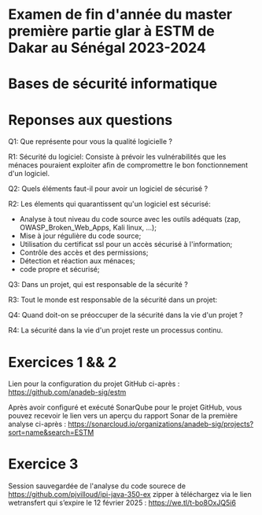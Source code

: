 # Examen de fin d'année du master première partie glar à ESTM de Dakar au Sénégal 2023-2024

# Bases de sécurité informatique

# Reponses aux questions

Q1: Que représente pour vous la qualité logicielle ?

R1: Sécurité du logiciel: 
Consiste à prévoir les vulnérabilités que les ménaces pouraient exploiter afin de compromettre le bon fonctionnement d'un logiciel.

Q2: Quels éléments faut-il pour avoir un logiciel de sécurisé ?

R2: Les élements qui quarantissent qu'un logiciel est sécurisé:

- Analyse à tout niveau du code source avec les outils adéquats (zap, OWASP_Broken_Web_Apps, Kali linux, ...);
- Mise à jour régulière du code source;
- Utilisation du certificat ssl pour un accès sécurisé à l'information;
- Contrôle des accès et des permissions;
- Détection et réaction aux ménaces;
- code propre et sécurisé;

Q3: Dans un projet, qui est responsable de la sécurité ?

R3: Tout le monde est responsable de la sécurité dans un projet:

Q4: Quand doit-on se préoccuper de la sécurité dans la vie d'un projet ?

R4: La sécurité dans la vie d'un projet reste un processus continu.


# Exercices 1 && 2
Lien pour la configuration du projet GitHub ci-après : 
https://github.com/anadeb-sig/estm

Après avoir configuré et exécuté SonarQube pour le projet GitHub, vous pouvez recevoir le lien vers un aperçu du rapport Sonar de la première analyse ci-après : 
https://sonarcloud.io/organizations/anadeb-sig/projects?sort=name&search=ESTM

# Exercice 3
Session sauvegardée de l'analyse du code sourece de https://github.com/pjvilloud/ipi-java-350-ex zipper à téléchargez via le lien wetransfert qui s’expire le 12 février 2025 : 
https://we.tl/t-bo8OxJQ5i6

